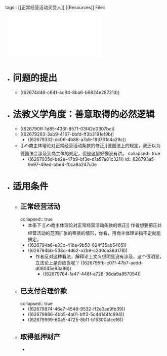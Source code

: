 tags:: [[正常经营活动买受人]] [[Resources]]
File:: ![《民法典物权编(草案)》中的“正常经营买受人规则”_纪海龙.pdf](../assets/《民法典物权编(草案)》中的“正常经营买受人规则”_纪海龙_1650903132213_0.pdf)

- # 问题的提出
	- ((62674d46-c641-4c94-8ba6-b6824e28721d))
- # 法教义学角度：善意取得的必然逻辑
	- ((626790ff-1d85-433f-8571-03f42d0307bc))
	- ((62679263-3ab9-4167-bbfd-ff3b3191e19b))
		- ((62679332-dc06-4b88-a7a9-183761c4a29c))
	- [[✍️商主体理论对正常经营活动条款的修正]]德国法上的规定，我还以为德国法会涉及到商主体的规定，但是这里好像没有讲。
	  collapsed:: true
		- ((6267935d-be2e-47b9-bf3e-d1a57a81c321))
		  id:: 626793a5-9e97-49ed-bbe4-f0ca8a247c0e
- # 适用条件
	- ## 正常经营活动
	  collapsed:: true
		- 本条下 [[✍️商主体理论对正常经营活动条款的修正]] 作者想要把正处经营活动的范围扩张的租赁的情形，你看，用商主体理论指不定就能搞定。
		- ((626794a6-e83c-41ba-9b58-624f35ab5465))
		- ((626794bb-538c-4d62-a2b9-c2d0ca36d178))
			- 作者反对这种看法，解释论上文义很明显没有涉及，这个很明显，立法论上是否应当呢？
			  ((626795fb-c07f-47b7-aedd-d06045e93a86))
				- ((62679784-fa47-446f-a728-96da9a857054))
	- ## 已支付合理价款
	  collapsed:: true
		- ((62679874-46e7-4548-9532-ff2e0ae9fb39))
		- ((62679886-4bb5-4a01-bff3-5c44144fc694))
		- ((62679969-60a5-4725-8bf1-b15300afce16))
	- ## 取得抵押财产
		-